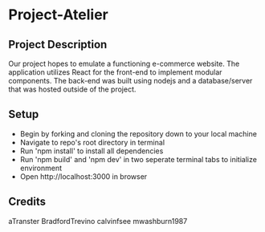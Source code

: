 # Project-Atelier

## Project Description
Our project hopes to emulate a functioning e-commerce website. The application utilizes React for the front-end to implement modular components. The back-end was built using nodejs and a database/server that was hosted outside of the project.
<!-- Some of the challenges you faced and features you hope to implement in the future. -->

<!-- Comment for code review -->

## Setup
* Begin by forking and cloning the repository down to your local machine
* Navigate to repo's root directory in terminal
* Run 'npm install' to install all dependencies
* Run 'npm build' and 'npm dev' in two seperate terminal tabs to initialize environment
* Open http://localhost:3000 in browser

## Credits
aTranster
BradfordTrevino
calvinfsee
mwashburn1987

